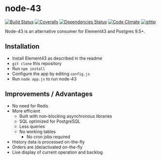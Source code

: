 # node-43
[![Build Status](https://img.shields.io/travis/EVE-Tools/node-43.svg?style=flat)](https://travis-ci.org/EVE-Tools/node-43) [![Coveralls](https://img.shields.io/coveralls/EVE-Tools/node-43.svg?style=flat)](https://coveralls.io/r/EVE-Tools/node-43) [![Dependencies Status](https://img.shields.io/gemnasium/EVE-Tools/node-43.svg?style=flat)](https://gemnasium.com/EVE-Tools/node-43) [![Code Climate](https://img.shields.io/codeclimate/github/EVE-Tools/node-43.svg?style=flat)](https://codeclimate.com/github/EVE-Tools/node-43/) [![gittip](https://img.shields.io/gittip/zweizeichen.svg?style=flat)](https://www.gittip.com/zweizeichen/)

Node-43 is an alternative consumer for Element43 and Postgres 9.5+.

## Installation
* Install Element43 as described in the readme
*  `git clone` this repository
* Run `npm install`
* Configure the app by editing `config.js`
* Run `node app.js` to run node-43

## Improvements / Advantages
* No need for Redis
* More efficient
    * Built with non-blocking asynchronous libraries
    * SQL optimized for PostgreSQL
    * Less queries
    * No working tables
    	* No cron jobs required
* History data is processed on-the-fly
* Orders are (de)activated on-the-fly
* Live display of current operation and backlog
